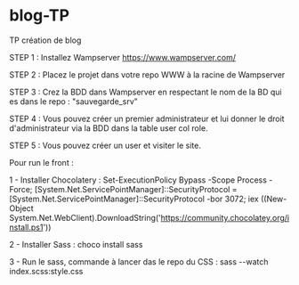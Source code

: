 # blog-TP
TP  création de blog


STEP 1 : 
Installez Wampserver https://www.wampserver.com/

STEP 2 : 
Placez le projet dans votre repo WWW à la racine de Wampserver 

STEP 3 : 
Crez la BDD dans Wampserver en respectant le nom de la BD qui es dans le repo : "sauvegarde_srv"

STEP 4 : 
Vous pouvez créer un premier administrateur et lui donner le droit d'administrateur via la BDD dans la table user col role.

STEP 5 : 
Vous pouvez créer un user et visiter le site.

Pour run le front : 

1 - Installer Chocolatery : 
Set-ExecutionPolicy Bypass -Scope Process -Force; [System.Net.ServicePointManager]::SecurityProtocol = [System.Net.ServicePointManager]::SecurityProtocol -bor 3072; iex ((New-Object System.Net.WebClient).DownloadString('https://community.chocolatey.org/install.ps1'))

2 - Installer Sass : 
choco install sass

3 - Run le sass, commande à lancer das le repo du CSS :
sass --watch index.scss:style.css
